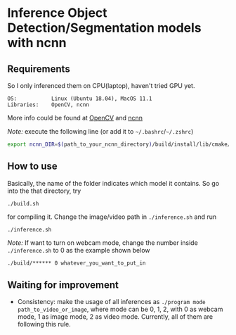 # Inference Object Detection/Segmentation models with ncnn

## Requirements

So I only inferenced them on CPU(laptop), haven't tried GPU yet.

```
OS:           Linux (Ubuntu 18.04), MacOS 11.1
Libraries:    OpenCV, ncnn
```

More info could be found at [OpenCV](https://opencv.org/) and [ncnn](https://github.com/Tencent/ncnn)

*Note:* execute the following line (or add it to `~/.bashrc`/`~/.zshrc`)
```bash
export ncnn_DIR=$(path_to_your_ncnn_directory)/build/install/lib/cmake/ncnn
```

## How to use

Basically, the name of the folder indicates which model it contains. So go into the that directory, try
```
./build.sh
```
for compiling it. Change the image/video path in `./inference.sh` and run
```
./inference.sh
```

*Note:* If want to turn on webcam mode, change the number inside `./inference.sh` to 0 as the example shown below
```bash
./build/****** 0 whatever_you_want_to_put_in
```

## Waiting for improvement

- Consistency: make the usage of all inferences as `./program mode path_to_video_or_image`, where mode can be 0, 1, 2, with 0 as webcam mode, 1 as image mode, 2 as video mode. Currently, all of them are following this rule.

